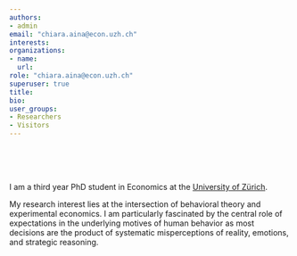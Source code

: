 ```yaml
---
authors:
- admin
email: "chiara.aina@econ.uzh.ch"
interests:
organizations:
- name:
  url: 
role: "chiara.aina@econ.uzh.ch"
superuser: true
title:
bio:
user_groups:
- Researchers
- Visitors
---
```


<br>
<br>
<br>

I am a third year PhD student in Economics at the [University of Zürich](https://www.econ.uzh.ch/en/people/graduatestudents/aina.html). 

My research interest lies at the intersection of behavioral theory and experimental economics.
I am particularly fascinated by the central role of expectations in the underlying motives of human behavior as most decisions are the product of systematic misperceptions of reality, emotions, and strategic reasoning.